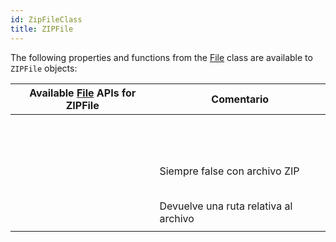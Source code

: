 ```yaml
---
id: ZipFileClass
title: ZIPFile
---
```


The following properties and functions from the [File](FileClass.md) class are available to `ZIPFile` objects:

| Available [File](FileClass.md) APIs for ZIPFile                                               | Comentario                            |
| --------------------------------------------------------------------------------------------- | ------------------------------------- |
| [<!-- INCLUDE #document.copyTo().Syntax -->](FileClass.md#copyto)                   |                                       |
| [<!-- INCLUDE #document.creationDate.Syntax -->](FileClass.md#creationdate)         |                                       |
| [<!-- INCLUDE #document.creationTime.Syntax -->](FileClass.md#creationtime)         |                                       |
| [<!-- INCLUDE #document.exists.Syntax -->](FileClass.md#exists)                     |                                       |
| [<!-- INCLUDE #document.extension.Syntax -->](FileClass.md#extension)               |                                       |
| [<!-- INCLUDE #document.fullName.Syntax -->](FileClass.md#fullname)                 |                                       |
| [<!-- INCLUDE #document.getContent().Syntax -->](FileClass.md#getcontent)           |                                       |
| [<!-- INCLUDE #document.getIcon().Syntax -->](FileClass.md#geticon)                 |                                       |
| [<!-- INCLUDE #document.getText().Syntax -->](FileClass.md#gettext)                 |                                       |
| [<!-- INCLUDE #document.hidden.Syntax -->](FileClass.md#hidden)                     |                                       |
| [<!-- INCLUDE #document.isAlias.Syntax -->](FileClass.md#isalias)                   |                                       |
| [<!-- INCLUDE #document.isFile.Syntax -->](FileClass.md#isfile)                     |                                       |
| [<!-- INCLUDE #document.isFolder.Syntax -->](FileClass.md#isfolder)                 |                                       |
| [<!-- INCLUDE #document.isWritable.Syntax -->](FileClass.md#iswritable)             | Siempre false con archivo ZIP         |
| [<!-- INCLUDE #document.modificationDate.Syntax -->](FileClass.md#modificationdate) |                                       |
| [<!-- INCLUDE #document.modificationTime.Syntax -->](FileClass.md#modificationtime) |                                       |
| [<!-- INCLUDE #document.name.Syntax -->](FileClass.md#name)                         |                                       |
| [<!-- INCLUDE #document.original.Syntax -->](FileClass.md#original)                 |                                       |
| [<!-- INCLUDE #document.parent.Syntax -->](FileClass.md#parent)                     |                                       |
| [<!-- INCLUDE #document.path.Syntax -->](FileClass.md#path)                         | Devuelve una ruta relativa al archivo |
| [<!-- INCLUDE #document.platformPath.Syntax -->](FileClass.md#platformpath)         |                                       |


<style> h2 { background: #d9ebff;}</style>
